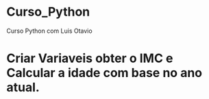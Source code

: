 # Curso_Python
Curso Python com Luis Otavio


# Criar Variaveis obter o IMC e Calcular a idade com base no ano atual.
